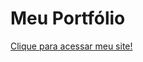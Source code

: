 # Meu Portfólio

<a href= "https://projeto.guschade.repl.co" target="_blank">Clique para acessar meu site!</a>
